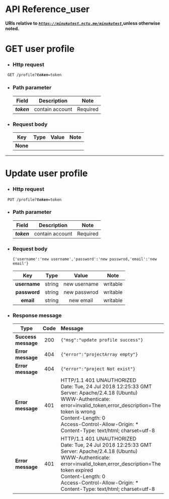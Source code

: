API Reference_user
===
**URIs relative to <em style='color:Dark'><code>https://minukutest.nctu.me/minukutest</code></em>,unless otherwise noted.**

# GET user profile

- ### Http request  
<code> GET /profile?<em><b>token</b></em>=token </code>

- ### Path parameter 

    | Field   |      Description     |  Note |
    |----------|------------|------|
    | <em><b>token<b></em> | contain account  | Required |


- ### Request body 
    | Key   |      Type     |  Value | Note  |
    |------|------------|------|------|
    | <b>None</b> |  | | |



---

# Update user profile

- ### Http request 
<code> PUT /profile?<em><b>token</b></em>=token</code>

- ### Path parameter 
    | Field    |      Description     |  Note |
    |:----------:|:------------:|:------:|
    | <em><b>token<b></em> | contain account  | Required |

- ### Request body

    `{'username':'new username','password':'new passwrod,'email':'new email'}`

     | Key   |      Type     |  Value | Note  |
    |:------:|:------------:|:------:|:------:|
    |<b>username</b> | string | new username | writable |
    |<b>password</b> | string | new passwrod |writable  |
    |<b>email</b> | string | new email|writable|
- ### Response message

    | Type   |      Code     |  Message |
    |----------|:------------:|:------|
    |<b>Success message</b> | 200 | `{"msg":"update profile success"}` |
    |<b>Error message</b> | 404 | `{"error":"projectArray empty"}` |
    |<b>Error message</b> | 404 | `{"error":"project Not exist"}` |
	|<b>Error message</b> | 401 | HTTP/1.1 401 UNAUTHORIZED<br>Date: Tue, 24 Jul 2018 12:25:33 GMT<br>Server: Apache/2.4.18 (Ubuntu)<br>WWW-Authenticate: error=invalid_token,error_description=The token is wrong<br>Content-Length: 0<br>Access-Control-Allow-Origin: *<br>Content-Type: text/html; charset=utf-8 |
	|<b>Error message</b> | 401 | HTTP/1.1 401 UNAUTHORIZED<br>Date: Tue, 24 Jul 2018 12:25:33 GMT<br>Server: Apache/2.4.18 (Ubuntu)<br>WWW-Authenticate: error=invalid_token,error_description=The token expired<br>Content-Length: 0<br>Access-Control-Allow-Origin: *<br>Content-Type: text/html; charset=utf-8 |


